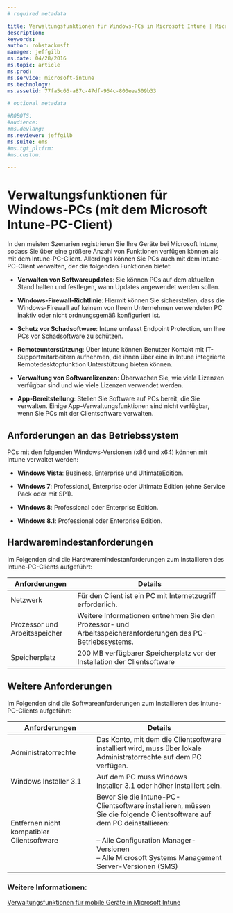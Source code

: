 ```yaml
---
# required metadata

title: Verwaltungsfunktionen für Windows-PCs in Microsoft Intune | Microsoft Intune
description:
keywords:
author: robstackmsft
manager: jeffgilb
ms.date: 04/28/2016
ms.topic: article
ms.prod:
ms.service: microsoft-intune
ms.technology:
ms.assetid: 77fa5c66-a87c-47df-964c-800eea509b33

# optional metadata

#ROBOTS:
#audience:
#ms.devlang:
ms.reviewer: jeffgilb
ms.suite: ems
#ms.tgt_pltfrm:
#ms.custom:

---
```


# Verwaltungsfunktionen für Windows-PCs (mit dem Microsoft Intune-PC-Client)
In den meisten Szenarien registrieren Sie Ihre Geräte bei Microsoft Intune, sodass Sie über eine größere Anzahl von Funktionen verfügen können als mit dem Intune-PC-Client. Allerdings können Sie PCs auch mit dem Intune-PC-Client verwalten, der die folgenden Funktionen bietet:

-   **Verwalten von Softwareupdates**: Sie können PCs auf dem aktuellen Stand halten und festlegen, wann Updates angewendet werden sollen.

-   **Windows-Firewall-Richtlinie**: Hiermit können Sie sicherstellen, dass die Windows-Firewall auf keinem von Ihrem Unternehmen verwendeten PC inaktiv oder nicht ordnungsgemäß konfiguriert ist.

-   **Schutz vor Schadsoftware**: Intune umfasst Endpoint Protection, um Ihre PCs vor Schadsoftware zu schützen.

-   **Remoteunterstützung**: Über Intune können Benutzer Kontakt mit IT-Supportmitarbeitern aufnehmen, die ihnen über eine in Intune integrierte Remotedesktopfunktion Unterstützung bieten können.

-   **Verwaltung von Softwarelizenzen**: Überwachen Sie, wie viele Lizenzen verfügbar sind und wie viele Lizenzen verwendet werden.
-   **App-Bereitstellung**: Stellen Sie Software auf PCs bereit, die Sie verwalten. Einige App-Verwaltungsfunktionen sind nicht verfügbar, wenn Sie PCs mit der Clientsoftware verwalten.


## Anforderungen an das Betriebssystem
PCs mit den folgenden Windows-Versionen (x86 und x64) können mit Intune verwaltet werden:


-   **Windows Vista**: Business, Enterprise und UltimateEdition.

-   **Windows 7**: Professional, Enterprise oder Ultimate Edition (ohne Service Pack oder mit SP1).

-   **Windows 8**: Professional oder Enterprise Edition.

-   **Windows 8.1**: Professional oder Enterprise Edition.


## Hardwaremindestanforderungen
Im Folgenden sind die Hardwaremindestanforderungen zum Installieren des Intune-PC-Clients aufgeführt:

|Anforderungen|Details|
|---------------|--------------------|
|Netzwerk|Für den Client ist ein PC mit Internetzugriff erforderlich.|
|Prozessor und Arbeitsspeicher|Weitere Informationen entnehmen Sie den Prozessor- und Arbeitsspeicheranforderungen des PC-Betriebssystems.|
|Speicherplatz|200 MB verfügbarer Speicherplatz vor der Installation der Clientsoftware|

## Weitere Anforderungen
Im Folgenden sind die Softwareanforderungen zum Installieren des Intune-PC-Clients aufgeführt:

|Anforderungen|Details|
|---------------|--------------------|
|Administratorrechte|Das Konto, mit dem die Clientsoftware installiert wird, muss über lokale Administratorrechte auf dem PC verfügen.|
|Windows Installer 3.1|Auf dem PC muss Windows Installer 3.1 oder höher installiert sein.|
|Entfernen nicht kompatibler Clientsoftware|Bevor Sie die Intune-PC-Clientsoftware installieren, müssen Sie die folgende Clientsoftware auf dem PC deinstallieren:<br /><br />– Alle Configuration Manager-Versionen<br />– Alle Microsoft Systems Management Server-Versionen (SMS)|

### Weitere Informationen:
[Verwaltungsfunktionen für mobile Geräte in Microsoft Intune](/intune/understand/mobile-device-management-capabilties-in-microsoft-intune.md)


<!--HONumber=May16_HO1-->



